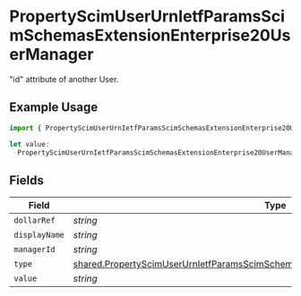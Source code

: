 # PropertyScimUserUrnIetfParamsScimSchemasExtensionEnterprise20UserManager

"id" attribute of another User.

## Example Usage

```typescript
import { PropertyScimUserUrnIetfParamsScimSchemasExtensionEnterprise20UserManager } from "@unified-api/typescript-sdk/sdk/models/shared";

let value:
  PropertyScimUserUrnIetfParamsScimSchemasExtensionEnterprise20UserManager = {};
```

## Fields

| Field                                                                                                                                                                                             | Type                                                                                                                                                                                              | Required                                                                                                                                                                                          | Description                                                                                                                                                                                       |
| ------------------------------------------------------------------------------------------------------------------------------------------------------------------------------------------------- | ------------------------------------------------------------------------------------------------------------------------------------------------------------------------------------------------- | ------------------------------------------------------------------------------------------------------------------------------------------------------------------------------------------------- | ------------------------------------------------------------------------------------------------------------------------------------------------------------------------------------------------- |
| `dollarRef`                                                                                                                                                                                       | *string*                                                                                                                                                                                          | :heavy_minus_sign:                                                                                                                                                                                | N/A                                                                                                                                                                                               |
| `displayName`                                                                                                                                                                                     | *string*                                                                                                                                                                                          | :heavy_minus_sign:                                                                                                                                                                                | N/A                                                                                                                                                                                               |
| `managerId`                                                                                                                                                                                       | *string*                                                                                                                                                                                          | :heavy_minus_sign:                                                                                                                                                                                | N/A                                                                                                                                                                                               |
| `type`                                                                                                                                                                                            | [shared.PropertyScimUserUrnIetfParamsScimSchemasExtensionEnterprise20UserManagerType](../../../sdk/models/shared/propertyscimuserurnietfparamsscimschemasextensionenterprise20usermanagertype.md) | :heavy_minus_sign:                                                                                                                                                                                | N/A                                                                                                                                                                                               |
| `value`                                                                                                                                                                                           | *string*                                                                                                                                                                                          | :heavy_minus_sign:                                                                                                                                                                                | N/A                                                                                                                                                                                               |